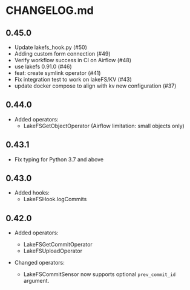 # CHANGELOG.md

## 0.45.0

  * Update lakefs_hook.py (#50)
  * Adding custom form connection (#49)
  * Verify workflow success in CI on Airflow (#48)
  * use lakefs 0.91.0 (#46)
  * feat: create symlink operator (#41)
  * Fix integration test to work on lakeFS/KV (#43)
  * update docker compose to align with kv new configuration (#37)

## 0.44.0

  * Added operators:
    - LakeFSGetObjectOperator (Airflow limitation: small objects only)

## 0.43.1

  * Fix typing for Python 3.7 and above

## 0.43.0

  * Added hooks:
    - LakeFSHook.logCommits

## 0.42.0

  * Added operators:
    - LakeFSGetCommitOperator
    - LakeFSUploadOperator

  * Changed operators:
    - LakeFSCommitSensor now supports optional `prev_commit_id` argument.
